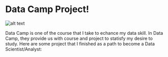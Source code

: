 # Data Camp Project!

![alt text](https://www.datacamp.com/datacamp.png)

Data Camp is one of the course that I take to echance my data skill. In Data Camp, they provide us with course and project to statisfy my desire to study. Here are some project that I finished as a path to become a Data Scientist/Analyst:


